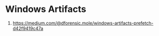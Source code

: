 
# Windows Artifacts 

1. https://medium.com/@dforensic.mole/windows-artifacts-prefetch-d42f9419c47a
